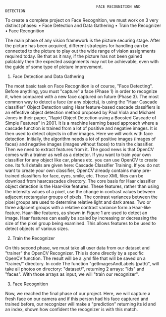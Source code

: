                                              FACE RECOGNITION AND DETECTION
                                                                
To create a complete project on Face Recognition, we must work on 3 very distinct phases:
•	Face Detection and Data Gathering
•	Train the Recognizer
•	Face Recognition

The main phase of any vision framework is the picture securing stage. After the picture has been acquired, different strategies for handling can be connected to the picture to play out the wide range of vision assignments required today. Be that as it may, if the picture has not been gained palatably then the expected assignments may not be achievable, even with the guide of some type of picture improvement.

1. Face Detection and Data Gathering

The most basic task on Face Recognition is of course, "Face Detecting". Before anything, you must "capture" a face (Phase 1) in order to recognize it, when compared with a new face captured on future (Phase 3).
The most common way to detect a face (or any objects), is using the "Haar Cascade classifier"
Object Detection using Haar feature-based cascade classifiers is an effective object detection method proposed by Paul Viola and Michael Jones in their paper, "Rapid Object Detection using a Boosted Cascade of Simple Features" in 2001. It is a machine learning based approach where a cascade function is trained from a lot of positive and negative images. It is then used to detect objects in other images.
Here we will work with face detection. Initially, the algorithm needs a lot of positive images (images of faces) and negative images (images without faces) to train the classifier. Then we need to extract features from it. The good news is that OpenCV comes with a trainer as well as a detector. If you want to train your own classifier for any object like car, planes etc. you can use OpenCV to create one. Its full details are given here: Cascade Classifier Training.
If you do not want to create your own classifier, OpenCV already contains many pre-trained classifiers for face, eyes, smile, etc. Those XML files can be download from haarcascades directory.
The core basis for Haar classifier object detection is the Haar-like features. These features, rather than using the intensity values of a pixel, use the change in contrast values between adjacent rectangular groups of pixels. The contrast variances between the pixel groups are used to determine relative light and dark areas. Two or three adjacent groups with a relative contrast variance form a Haar-like feature. Haar-like features, as shown in Figure 1 are used to detect an image. Haar features can easily be scaled by increasing or decreasing the size of the pixel group being examined. This allows features to be used to detect objects of various sizes.

2. Train the Recognizer

On this second phase, we must take all user data from our dataset and "trainer" the OpenCV Recognizer. This is done directly by a specific OpenCV function. The result will be a .yml file that will be saved on a "trainer/" directory.
In code The function "getImagesAndLabels (path)", will take all photos on directory: "dataset/", returning 2 arrays: "Ids" and "faces". With those arrays as input, we will "train our recognizer".

3. Face Recognition 

Now, we reached the final phase of our project. Here, we will capture a fresh face on our camera and if this person had his face captured and trained before, our recognizer will make a "prediction" returning its id and an index, shown how confident the recognizer is with this match.


